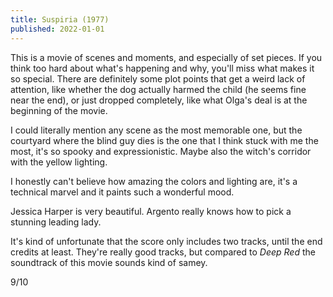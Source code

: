 ```yaml
---
title: Suspiria (1977)
published: 2022-01-01
---
```


This is a movie of scenes and moments, and especially of set pieces. If you think too hard about what's happening and why, you'll miss what makes it so special. There are definitely some plot points that get a weird lack of attention, like whether the dog actually harmed the child (he seems fine near the end), or just dropped completely, like what Olga's deal is at the beginning of the movie.

I could literally mention any scene as the most memorable one, but the courtyard where the blind guy dies is the one that I think stuck with me the most, it's so spooky and expressionistic. Maybe also the witch's corridor with the yellow lighting.

I honestly can't believe how amazing the colors and lighting are, it's a technical marvel and it paints such a wonderful mood.

Jessica Harper is very beautiful. Argento really knows how to pick a stunning leading lady.

It's kind of unfortunate that the score only includes two tracks, until the end credits at least. They're really good tracks, but compared to _Deep Red_ the soundtrack of this movie sounds kind of samey.

9/10
